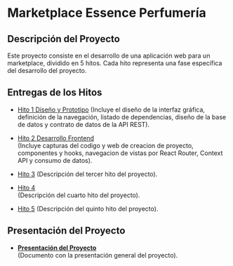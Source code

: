 # Marketplace Essence Perfumería

## Descripción del Proyecto

Este proyecto consiste en el desarrollo de una aplicación web para un marketplace, dividido en 5 hitos. Cada hito representa una fase específica del desarrollo del proyecto.

## Entregas de los Hitos

-   [Hito 1 Diseño y Prototipo](documentosProyecto/Hito%201/hito1.md) 
    (Incluye el diseño de la interfaz gráfica, definición de la navegación, listado de dependencias, diseño de la base de datos y contrato de datos de la API REST).

-   [Hito 2 Desarrollo Frontend](documentosProyecto\Hito%202\hito2.md)  
    (Incluye capturas del codigo y web de creacion de proyecto, componentes y hooks, navegacion de vistas por React Router, Context API y consumo de datos).

-   [Hito 3](path-to-hito-3) 
    (Descripción del tercer hito del proyecto).

-   [Hito 4](path-to-hito-4)  
    (Descripción del cuarto hito del proyecto).

-   [Hito 5](path-to-hito-5) 
    (Descripción del quinto hito del proyecto).

## Presentación del Proyecto

-   **[Presentación del Proyecto](path-to-presentacion)**  
    (Documento con la presentación general del proyecto).
